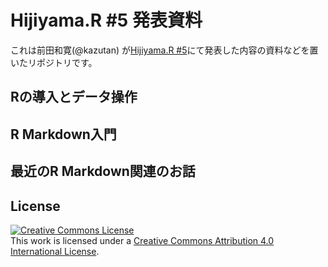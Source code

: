 Hijiyama.R \#5 発表資料
================

これは前田和寛(@kazutan) が[Hijiyama.R \#5](https://atnd.org/events/81359)にて発表した内容の資料などを置いたリポジトリです。

Rの導入とデータ操作
-------------------

R Markdown入門
--------------

最近のR Markdown関連のお話
--------------------------

License
-------

<a rel="license" href="http://creativecommons.org/licenses/by/4.0/"><img alt="Creative Commons License" style="border-width:0" src="https://i.creativecommons.org/l/by/4.0/88x31.png" /></a><br />This work is licensed under a <a rel="license" href="http://creativecommons.org/licenses/by/4.0/">Creative Commons Attribution 4.0 International License</a>.
